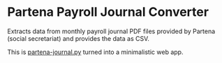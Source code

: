 Partena Payroll Journal Converter
=================================

Extracts data from monthly payroll journal PDF files provided by Partena (social secretariat) and provides the data as CSV.

This is [partena-journal.py](https://github.com/ctueck/various-scripts/blob/main/partena-journal.py) turned into a minimalistic web app.

